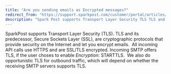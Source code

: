 ```yaml
---
title: "Are you sending emails as Encrypted messages?"
redirect_from: "https://support.sparkpost.com/customer/portal/articles/2615300-are-you-sending-emails-as-encrypted-messages-"
description: "Spark Post supports Transport Layer Security TLS TLS and its predecessor Secure Sockets Layer SSL are cryptographic protocols that provide security on the Internet and let you encrypt emails All incoming API calls use HTTPS and are SSL TLS encrypted Incoming SMTP offers TLS if the user choses to enable..."
---
```


SparkPost supports Transport Layer Security (TLS). TLS and its predecessor, Secure Sockets Layer (SSL), are cryptographic protocols that provide security on the Internet and let you encrypt emails.  All incoming API calls use HTTPS and are SSL/TLS encrypted. Incoming SMTP offers TLS, if the user choses to enable *Encryption*: STARTTLS.  We also do opportunistic TLS for outbound traffic, which will depend on whether the receiving SMTP servers supports TLS. 